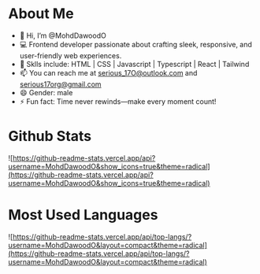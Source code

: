 # About Me

- 👋 Hi, I’m @MohdDawoodO
- 💻 Frontend developer passionate about crafting sleek, responsive, and user-friendly web experiences.
- 💪 Sklls include: HTML | CSS | Javascript | Typescript | React | Tailwind
- 📫 You can reach me at serious_17O@outlook.com and serious17org@gmail.com
- 😄 Gender: male
- ⚡ Fun fact: Time never rewinds—make every moment count!


# Github Stats

![https://github-readme-stats.vercel.app/api?username=MohdDawoodO&show_icons=true&theme=radical](https://github-readme-stats.vercel.app/api?username=MohdDawoodO&show_icons=true&theme=radical)


# Most Used Languages

![https://github-readme-stats.vercel.app/api/top-langs/?username=MohdDawoodO&layout=compact&theme=radical](https://github-readme-stats.vercel.app/api/top-langs/?username=MohdDawoodO&layout=compact&theme=radical)

<!---
MohdDawoodO/MohdDawoodO is a ✨ special ✨ repository because its `README.md` (this file) appears on your GitHub profile.
You can click the Preview link to take a look at your changes.
--->
